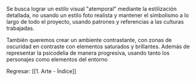Se busca lograr un estilo visual "atemporal" mediante la estilización detallada, no usando un estilo foto realista y mantener el simbolismo a lo largo de todo el proyecto, usando patrones y referencias a las culturas trabajadas.

También queremos crear un ambiente contrastante, con zonas de oscuridad en contraste con elementos saturados y brillantes. Además de representar la psicodelia de manera progresiva, usando tanto los personajes como elementos del entorno


Regresar: [[1. Arte - Índice]]
